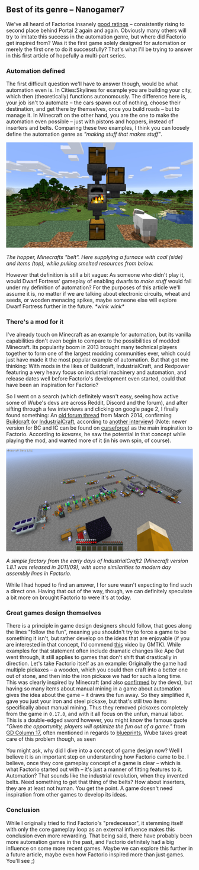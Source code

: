 ## Best of its genre – Nanogamer7

We've all heard of Factorios insanely [good ratings](https://steamdb.info/stats/gameratings/) – consistently rising to second place behind Portal 2 again and again. Obviously many others will try to imitate this success in the automation genre, but where did Factorio get inspired from? Was it the first game solely designed for automation or merely the first one to do it successfully? That's what I'll be trying to answer in this first article of hopefully a multi‐part series.

### Automation defined

The first difficult question we'll have to answer though, would be what automation even is. In Cities:Skylines for example you are building your city, which then (theoretically) functions autonomously. The difference here is, your job isn't to automate – the cars spawn out of nothing, choose their destination, and get there by themselves, once you build roads – but to manage it. In Minecraft on the other hand, you are the one to make the automation even possible – just with pistons and hoppers, instead of inserters and belts. Comparing these two examples, I think you can loosely define the automation genre as *"making stuff that makes stuff"*.

![A simple smelting setup in vanilla Minecraft](media/minecraft-hopper.jpg)

*The hopper, Minecrafts "belt". Here supplying a furnace with coal (side) and items (top), while pulling smelted resources from below.*

However that definition is still a bit vague: As someone who didn't play it, would Dwarf Fortress' gameplay of enabling dwarfs to *make stuff* would fall under my definition of automation? For the purposes of this article we'll assume it is, no matter if we are talking about electronic circuits, wheat and seeds, or wooden menacing spikes, maybe someone else will explore Dwarf Fortress further in the future. *\*wink wink\**

### There's a mod for it

I've already touch on Minecraft as an example for automation, but its vanilla capabilities don't even begin to compare to the possibilities of modded Minecraft. Its popularity boom in 2013 brought many technical players together to form one of the largest modding communities ever, which could just have made it the most popular example of automation. But that got me thinking: With mods in the likes of Buildcraft, IndustrialCraft, and Redpower featuring a very heavy focus on industrial machinery and automation, and release dates well before Factorio's development even started, could that have been an inspiration for Factorio?

So I went on a search (which definitely wasn't easy, seeing how active some of Wube's devs are across Reddit, Discord and the forum), and after sifting through a few interviews and clicking on google page 2, I finally found something: An [old forum thread](https://forums.factorio.com/viewtopic.php?f=5&t=3026) from March 2014, confirming [Buildcraft](https://sourceforge.net/projects/buildcraft/) (or [IndustrialCraft](https://www.industrial-craft.net/), according to [another interview](https://youtu.be/zdttvM3dwPk?t=77)) (Note: newer version for BC and IC can be found on [curseforge](https://www.curseforge.com/minecraft/mc-mods)) as the main inspiration to Factorio. According to *kovarex*, he saw the potential in that concept while playing the mod, and wanted more of it (in his own spin, of course).

![Example of an assembly line in IndustrialCraft2](media/industrialcraft-factory.png)

*A simple factory from the early days of IndustrialCraft2 (Minecraft version 1.8.1 was released in 2011/09), with some similarities to modern day assembly lines in Factorio.*

While I had hoped to find an answer, I for sure wasn't expecting to find such a direct one. Having that out of the way, though, we can definitely speculate a bit more on brought Factorio to were it's at today.

### Great games design themselves

There is a principle in game design designers should follow, that goes along the lines "follow the fun", meaning you shouldn't try to force a game to be something it isn't, but rather develop on the ideas that are enjoyable (if you are interested in that concept, I'd commend [this](https://youtu.be/kMDe7_YwVKI) video by GMTK). While examples for that statement often include dramatic changes like Ape Out went through, it still applies to games that don't shift that drastically in direction. Let's take Factorio itself as an example:  Originally the game had multiple pickaxes – a wooden, which you could then craft into a better one out of stone, and then into the iron pickaxe we had for such a long time. This was clearly inspired by Minecraft (and also [confirmed](https://www.factorio.com/blog/post/fff-266) by the devs), but having so many items about manual mining in a game about automation gives the idea about the game – it draws the fun away. So they simplified it, gave you just your iron and steel pickaxe, but that's still two items specifically about manual mining. Thus they removed pickaxes completely from the game in `0.17.0`, and with it all focus on the unfun, manual labor. This is a double-edged sword however, you might know the famous quote *"Given the opportunity, players will optimize the fun out of a game."* from [GD Column 17](https://www.designer-notes.com/?p=369), often mentioned in regards to [blueprints](https://www.reddit.com/r/factorio/comments/in5d3i/developer_technicaloriented_ama/g45ay4e/), Wube takes great care of this problem though, as seen 

You might ask, why did I dive into a concept of game design now? Well I believe it is an important step on understanding how Factorio came to be. I believe, once they core gameplay concept of a game is clear – which is what Factorio started out with – it's just a manner of fitting features to it. Automation? That sounds like the industrial revolution, when they invented belts. Need something to get that thing of the belts? How about inserters, they are at least not human. You get the point. A game doesn't need inspiration from other games to develop its ideas.

### Conclusion

While I originally tried to find Factorio's "predecessor", it stemming itself with only  the core gameplay loop as an external influence makes this conclusion even more rewarding. That being said, there have probably been more automation games in the past, and Factorio definitely had a big influence on some more recent games. Maybe we can explore this further in a future article, maybe even how Factorio inspired more than just games. You'll see ;)
